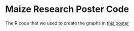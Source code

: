 # Maize Research Poster Code

The R code that we used to create the graphs in [this poster](/reeu-poster.pdf)
